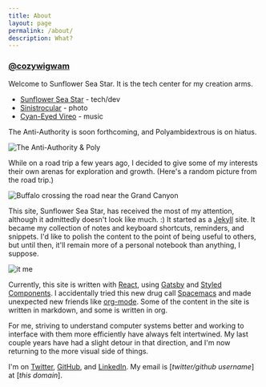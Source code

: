 ```yaml
---
title: About
layout: page
permalink: /about/
description: What?
---
```


<h3><a href="https://twitter.com/cozywigwam" target="_blank">@cozywigwam</a></h3>

Welcome to Sunflower Sea Star. It is the tech center for my creation arms.

  - [Sunflower Sea Star](/) - tech/dev
  - <a href="https://sinistrocular.com" target="_blank" alt="Sinistrocular Photography">Sinistrocular</a> - photo 
  - <a href="https://soundcloud.com/cyaneyedvireo" target="_blank" alt="Cyan-Eyed Vireo Music">Cyan-Eyed Vireo</a> - music
  <!-- - <a href="https://polyambidextro.us" target="_blank" alt="Polyambidextro.us">Poly</a> - design/branding -->
  <!-- - <a href="https://theantiauthority.com" target="_blank" alt="The Anti-Authority">The Anti-Authority</a> - ? -->
  
The Anti-Authority is soon forthcoming, and Polyambidextrous is on hiatus.

![The Anti-Authority & Poly](/assets/taa-and-poly-mashup.jpg) 

While on a road trip a few years ago, I decided to give some of my interests their own arenas for exploration and growth. (Here's a random picture from the road trip.)

![Buffalo crossing the road near the Grand Canyon](/assets/buffalo.jpg) 

This site, Sunflower Sea Star, has received the most of my attention, although it admittedly doesn't look like much.  :)  It started as a <a href="https://jekyllrb.com/" target="_blank">Jekyll</a> site. It became my collection of notes and keyboard shortcuts, reminders, and snippets. I'd like to polish the content to the point of being useful to others, but until then, it'll remain more of a personal notebook than anything, I suppose.

<img class="pull-right" src="/assets/headshot.jpg" alt="it me"/>

Currently, this site is written with <a href="https://facebook.github.io/react/" target="_blank">React</a>, using <a href="https://github.com/gatsbyjs/gatsby" target="_blank">Gatsby</a> and <a href="https://github.com/styled-components/styled-components" target="_blank">Styled Components</a>. I accidentally tried this new drug call <a href="http://spacemacs.org/" target="_blank">Spacemacs</a> and made unexpected new friends like <a href="http://orgmode.org/" target="_blank">org-mode</a>. Some of the content in the site is written in markdown, and some is written in org.

For me, striving to understand computer systems better and working to interface with them more efficiently have always felt intertwined. My last couple years have had a slight detour in that direction, and I'm now returning to the more visual side of things.

I'm on <a href="https://twitter.com/cozywigwam" target="_blank" alt="Twitter">Twitter</a>, <a href="https://github.com/cozywigwam" target="_blank" alt="GitHub">GitHub</a>, and <a href="https://www.linkedin.com/in/grantsurratt" target="_blank" alt="LinkedIn">LinkedIn</a>. My email is [*twitter/github username*] at [*this domain*].
